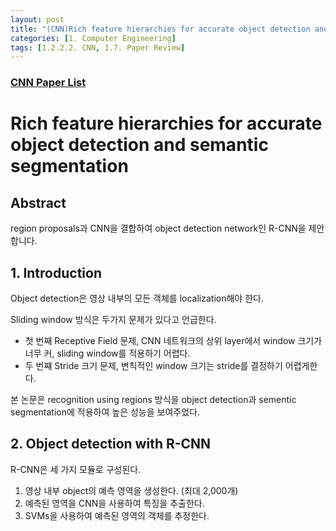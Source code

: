 ```yaml
---
layout: post 
title: "(CNN)Rich feature hierarchies for accurate object detection and semantic segmentation"
categories: [1. Computer Engineering]
tags: [1.2.2.2. CNN, 1.7. Paper Review]
---
```


### [CNN Paper List](https://maizer2.github.io/1.%20computer%20engineering/2023/06/12/paper-of-cnn.html)

# Rich feature hierarchies for accurate object detection and semantic segmentation

## Abstract

region proposals과 CNN을 결합하여 object detection network인 R-CNN을 제안합니다.

## 1. Introduction

Object detection은 영상 내부의 모든 객체를 localization해야 한다.

Sliding window 방식은 두가지 문제가 있다고 언급한다.
* 첫 번째 Receptive Field 문제, CNN 네트워크의 상위 layer에서 window 크기가 너무 커, sliding window를 적용하기 어렵다.
* 두 번쨰 Stride 크기 문제, 변칙적인 window 크기는 stride를 결정하기 어렵게한다.

본 논문은 recognition using regions 방식을 object detection과 sementic segmentation에 적용하여 높은 성능을 보여주었다.

## 2. Object detection with R-CNN

R-CNN은 세 가지 모듈로 구성된다.

1. 영상 내부 object의 예측 영역을 생성한다. (최대 2,000개)
2. 예측된 영역을 CNN을 사용하여 특징을 추출한다.
3. SVMs을 사용하여 예측된 영역의 객체를 추정한다.